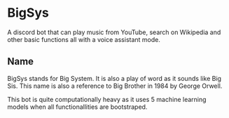 # BigSys

A discord bot that can play music from YouTube, search on Wikipedia and other basic functions all with a voice assistant mode.

## Name

BigSys stands for Big System. It is also a play of word as it sounds like Big Sis. This name is also a reference to Big Brother in 1984 by George Orwell.

This bot is quite computationally heavy as it uses 5 machine learning models when all functionallities are bootstraped.

